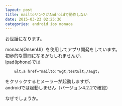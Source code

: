 ```yaml
---
layout: post
title: mailtoリンクがAndroidで動作しない
date: 2015-03-23 02:25:36
categories: android ios monaca
---
```

<p>お世話になります。</p>

<p>monaca(OnsenUI）を使用してアプリ開発をしています。<br>
初歩的な質問になるかもしれませんが、<br>
Ipad(iphone)では</p>

```
    &lt;a href="mailto:"&gt;test&lt;/a&gt;
```

<p>をクリックするとメーラーが起動しますが、<br>
androidでは起動しません（バージョン4.2.2で確認）</p>

<p>なぜでしょうか。</p>
